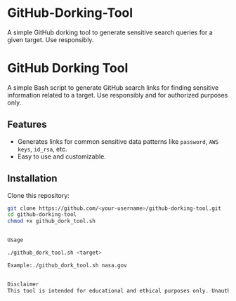 # GitHub-Dorking-Tool
A simple GitHub dorking tool to generate sensitive search queries for a given target. Use responsibly.

# GitHub Dorking Tool

A simple Bash script to generate GitHub search links for finding sensitive information related to a target. Use responsibly and for authorized purposes only.

## Features
- Generates links for common sensitive data patterns like `password`, `AWS keys`, `id_rsa`, etc.
- Easy to use and customizable.

## Installation
Clone this repository:
```bash
git clone https://github.com/<your-username>/github-dorking-tool.git
cd github-dorking-tool
chmod +x github_dork_tool.sh


Usage

./github_dork_tool.sh <target>

Example:./github_dork_tool.sh nasa.gov


Disclaimer
This tool is intended for educational and ethical purposes only. Unauthorized access or misuse is strictly prohibited.
